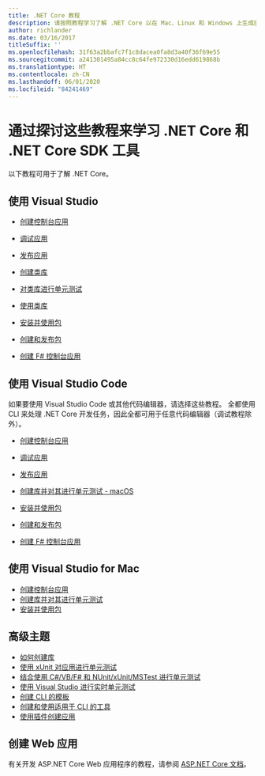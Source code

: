 ```yaml
---
title: .NET Core 教程
description: 请按照教程学习了解 .NET Core 以在 Mac、Linux 和 Windows 上生成应用和库。
author: richlander
ms.date: 03/16/2017
titleSuffix: ''
ms.openlocfilehash: 31f63a2bbafc7f1c8dacea0fa8d3a40f36f69e55
ms.sourcegitcommit: a241301495a84cc8c64fe972330d16edd619868b
ms.translationtype: HT
ms.contentlocale: zh-CN
ms.lasthandoff: 06/01/2020
ms.locfileid: "84241469"
---
```

# <a name="learn-net-core-and-the-net-core-sdk-tools-by-exploring-these-tutorials"></a>通过探讨这些教程来学习 .NET Core 和 .NET Core SDK 工具

以下教程可用于了解 .NET Core。

## <a name="use-visual-studio"></a>使用 Visual Studio

- [创建控制台应用](with-visual-studio.md)
- [调试应用](debugging-with-visual-studio.md)
- [发布应用](publishing-with-visual-studio.md)
- [创建类库](library-with-visual-studio.md)
- [对类库进行单元测试](testing-library-with-visual-studio.md)
- [使用类库](consuming-library-with-visual-studio.md)
- [安装并使用包](/nuget/quickstart/install-and-use-a-package-in-visual-studio)
- [创建和发布包](/nuget/quickstart/create-and-publish-a-package-using-visual-studio)

- [创建 F# 控制台应用](../../fsharp/get-started/get-started-visual-studio.md)

## <a name="use-visual-studio-code"></a>使用 Visual Studio Code

如果要使用 Visual Studio Code 或其他代码编辑器，请选择这些教程。 全都使用 CLI 来处理 .NET Core 开发任务，因此全都可用于任意代码编辑器（调试教程除外）。

- [创建控制台应用](with-visual-studio-code.md)
- [调试应用](debugging-with-visual-studio-code.md)
- [发布应用](publishing-with-visual-studio-code.md)
- [创建库并对其进行单元测试 - macOS](using-on-macos.md)
- [安装并使用包](/nuget/quickstart/install-and-use-a-package-using-the-dotnet-cli)
- [创建和发布包](/nuget/quickstart/create-and-publish-a-package-using-the-dotnet-cli)

- [创建 F# 控制台应用](../../fsharp/get-started/get-started-vscode.md)

## <a name="use-visual-studio-for-mac"></a>使用 Visual Studio for Mac

- [创建控制台应用](using-on-mac-vs.md)
- [创建库并对其进行单元测试](using-on-mac-vs-full-solution.md)
- [安装并使用包](/nuget/quickstart/install-and-use-a-package-in-visual-studio-mac)

## <a name="advanced-topics"></a>高级主题

- [如何创建库](libraries.md)
- [使用 xUnit 对应用进行单元测试](testing-with-cli.md)
- [结合使用 C#/VB/F# 和 NUnit/xUnit/MSTest 进行单元测试](../testing/index.md)
- [使用 Visual Studio 进行实时单元测试](/visualstudio/test/live-unit-testing-start)
- [创建 CLI 的模板](cli-templates-create-item-template.md)
- [创建和使用适用于 CLI 的工具](../tools/global-tools-how-to-create.md)
- [使用插件创建应用](creating-app-with-plugin-support.md)

## <a name="create-web-apps"></a>创建 Web 应用

有关开发 ASP.NET Core Web 应用程序的教程，请参阅 [ASP.NET Core 文档](/aspnet/core/)。
